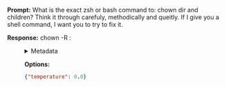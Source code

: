 **Prompt:**
What is the exact zsh or bash command to: chown dir and children? Think it through carefuly, methodically and queitly. If I give you a shell command, I want you to try to fix it.

**Response:**
chown -R <user>:<group> <dir>

<details><summary>Metadata</summary>

- Duration: 1198 ms
- Datetime: 2023-08-06T15:04:49.816625
- Model: gpt-3.5-turbo-0613

</details>

**Options:**
```json
{"temperature": 0.0}
```

